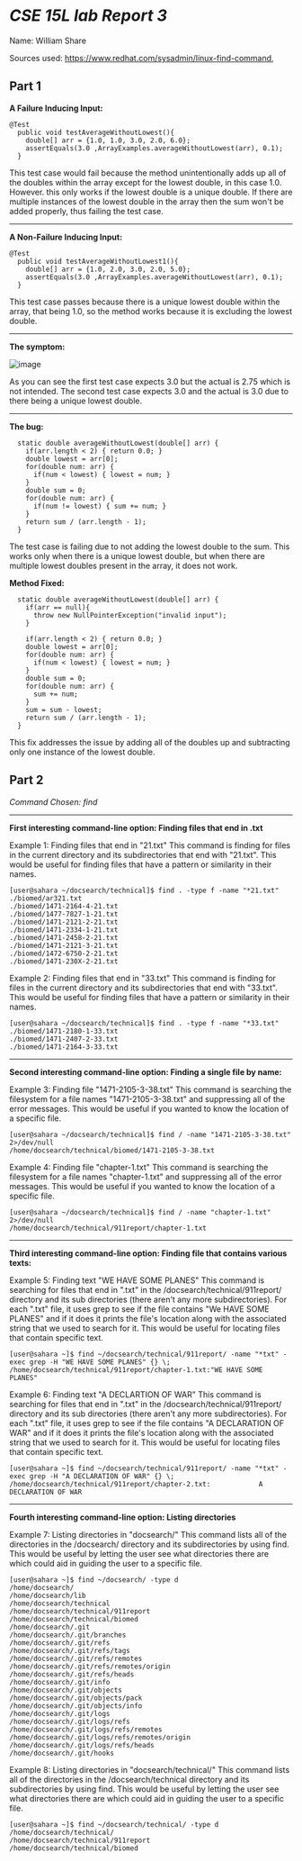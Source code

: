 # ***CSE 15L lab Report 3***   
Name: William Share

Sources used: https://www.redhat.com/sysadmin/linux-find-command,

## Part 1


**A Failure Inducing Input:**

```
@Test
  public void testAverageWithoutLowest(){
    double[] arr = {1.0, 1.0, 3.0, 2.0, 6.0};
    assertEquals(3.0 ,ArrayExamples.averageWithoutLowest(arr), 0.1);
  }
```
This test case would fail because the method unintentionally adds up all of the doubles within the array except for the lowest double, in this case 1.0. However. this only works if the lowest double is a unique double. If there are multiple instances of the lowest double in the array then the sum won't be added properly, thus failing the test case. 

---

**A Non-Failure Inducing Input:** 

```
@Test
  public void testAverageWithoutLowest1(){
    double[] arr = {1.0, 2.0, 3.0, 2.0, 5.0};
    assertEquals(3.0 ,ArrayExamples.averageWithoutLowest(arr), 0.1);
  }
```

This test case passes because there is a unique lowest double within the array, that being 1.0, so the method works because it is excluding the lowest double.

---

**The symptom:**

![image](https://github.com/wshare26/cse15l-lab-reports/assets/156359336/874818a9-6424-4122-a2d8-43ca295c6282)

As you can see the first test case expects 3.0 but the actual is 2.75 which is not intended. The second test case expects 3.0 and the actual is 3.0 due to there being a unique lowest double.

---


**The bug:**

```
  static double averageWithoutLowest(double[] arr) {
    if(arr.length < 2) { return 0.0; }
    double lowest = arr[0];
    for(double num: arr) {
      if(num < lowest) { lowest = num; }
    }
    double sum = 0;
    for(double num: arr) {
      if(num != lowest) { sum += num; }
    }
    return sum / (arr.length - 1);
  }
```


The test case is failing due to not adding the lowest double to the sum. This works only when there is a unique lowest double, but when there are multiple lowest doubles present in the array, it does not work.



**Method Fixed:**
```
  static double averageWithoutLowest(double[] arr) {
    if(arr == null){
      throw new NullPointerException("invalid input");
    }

    if(arr.length < 2) { return 0.0; }
    double lowest = arr[0];
    for(double num: arr) {
      if(num < lowest) { lowest = num; }
    }
    double sum = 0;
    for(double num: arr) {
      sum += num;
    }
    sum = sum - lowest;
    return sum / (arr.length - 1);
  }
```
This fix addresses the issue by adding all of the doubles up and subtracting only one instance of the lowest double.

## Part 2

*Command Chosen: find*

---

**First interesting command-line option: Finding files that end in .txt**



Example 1:
Finding files that end in "21.txt"
This command is finding for files in the current directory and its subdirectories that end with "21.txt". This would be useful for finding files that have a pattern or similarity in their names.

```
[user@sahara ~/docsearch/technical]$ find . -type f -name "*21.txt"
./biomed/ar321.txt
./biomed/1471-2164-4-21.txt
./biomed/1477-7827-1-21.txt
./biomed/1471-2121-2-21.txt
./biomed/1471-2334-1-21.txt
./biomed/1471-2458-2-21.txt
./biomed/1471-2121-3-21.txt
./biomed/1472-6750-2-21.txt
./biomed/1471-230X-2-21.txt
```
Example 2:
Finding files that end in "33.txt"
This command is finding for files in the current directory and its subdirectories that end with "33.txt". This would be useful for finding files that have a pattern or similarity in their names.


```
[user@sahara ~/docsearch/technical]$ find . -type f -name "*33.txt"
./biomed/1471-2180-1-33.txt
./biomed/1471-2407-2-33.txt
./biomed/1471-2164-3-33.txt
```

---

**Second interesting command-line option: Finding a single file by name:**




Example 3:
Finding file "1471-2105-3-38.txt"
This command is searching the filesystem for a file names "1471-2105-3-38.txt" and suppressing all of the error messages. This would be useful if you wanted to know the location of a specific file.


```
[user@sahara ~/docsearch/technical]$ find / -name "1471-2105-3-38.txt" 2>/dev/null
/home/docsearch/technical/biomed/1471-2105-3-38.txt
```


Example 4:
Finding file "chapter-1.txt"
This command is searching the filesystem for a file names "chapter-1.txt" and suppressing all of the error messages. This would be useful if you wanted to know the location of a specific file.


```
[user@sahara ~/docsearch/technical]$ find / -name "chapter-1.txt" 2>/dev/null
/home/docsearch/technical/911report/chapter-1.txt
```

---

**Third interesting command-line option: Finding file that contains various texts:**



Example 5:
Finding text "WE HAVE SOME PLANES"
This command is searching for files that end in ".txt" in the /docsearch/technical/911report/ directory and its sub directories (there aren't any more subdirectories). For each ".txt" file, it uses grep to see if the file contains "We HAVE SOME PLANES" and if it does it prints the file's location along with the associated string that we used to search for it. This would be useful for locating files that contain specific text.
```
[user@sahara ~]$ find ~/docsearch/technical/911report/ -name "*txt" -exec grep -H "WE HAVE SOME PLANES" {} \;
/home/docsearch/technical/911report/chapter-1.txt:"WE HAVE SOME PLANES"
```


Example 6:
Finding text "A DECLARTION OF WAR"
This command is searching for files that end in ".txt" in the /docsearch/technical/911report/ directory and its sub directories (there aren't any more subdirectories). For each ".txt" file, it uses grep to see if the file contains "A DECLARATION OF WAR" and if it does it prints the file's location along with the associated string that we used to search for it. This would be useful for locating files that contain specific text.


```
[user@sahara ~]$ find ~/docsearch/technical/911report/ -name "*txt" -exec grep -H "A DECLARATION OF WAR" {} \;
/home/docsearch/technical/911report/chapter-2.txt:            A DECLARATION OF WAR
```

---

**Fourth interesting command-line option: Listing directories**




Example 7:
Listing directories in "docsearch/"
This command lists all of the directories in the /docsearch/ directory and its subdirectories by using find. This would be useful by letting the user see what directories there are which could aid in guiding the user to a specific file.

```
[user@sahara ~]$ find ~/docsearch/ -type d
/home/docsearch/
/home/docsearch/lib
/home/docsearch/technical
/home/docsearch/technical/911report
/home/docsearch/technical/biomed
/home/docsearch/.git
/home/docsearch/.git/branches
/home/docsearch/.git/refs
/home/docsearch/.git/refs/tags
/home/docsearch/.git/refs/remotes
/home/docsearch/.git/refs/remotes/origin
/home/docsearch/.git/refs/heads
/home/docsearch/.git/info
/home/docsearch/.git/objects
/home/docsearch/.git/objects/pack
/home/docsearch/.git/objects/info
/home/docsearch/.git/logs
/home/docsearch/.git/logs/refs
/home/docsearch/.git/logs/refs/remotes
/home/docsearch/.git/logs/refs/remotes/origin
/home/docsearch/.git/logs/refs/heads
/home/docsearch/.git/hooks
```

Example 8:
Listing directories in "docsearch/technical/"
This command lists all of the directories in the /docsearch/technical directory and its subdirectories by using find. This would be useful by letting the user see what directories there are which could aid in guiding the user to a specific file.

```
[user@sahara ~]$ find ~/docsearch/technical/ -type d
/home/docsearch/technical/
/home/docsearch/technical/911report
/home/docsearch/technical/biomed
```



